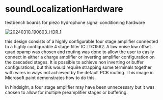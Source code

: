 # soundLocalizationHardware

testbench boards for piezo hydrophone signal conditioning hardware


![20240310_190803_HDR_1](https://github.com/PetervandenDoel/soundLocalizationHardware/assets/73015873/dfb8413c-6320-42be-a106-c4a3e5a5b15c)



this design consists of a highly configurable four stage amplifier connected to a highly configurable 4 stage filter IC LTC1562. A low noise low offset quad opamp was chosen and routing was done to allow the user to easily connect in either a charge amplifier or inverting amplifier configuration on the cascaded stages. It is possible to achieve non inverting or buffer configurations, but this would require strapping some terminals together with wires in ways not achieved by the default PCB routing. This image in Microsoft paint demonstrates how to do this.



In hindsight, a four stage amplifier may have been unnecessary but it was chosen to allow for multiple preamplifier stages or buffering. 
